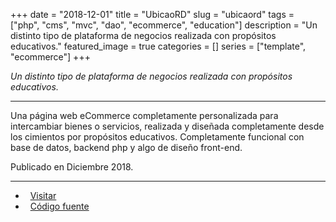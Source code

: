 +++ 
date = "2018-12-01"
title = "UbicaoRD"
slug = "ubicaord"
tags = ["php", "cms", "mvc", "dao", "ecommerce", "education"]
description = "Un distinto tipo de plataforma de negocios realizada con propósitos educativos."
featured_image = true
categories = []
series = ["template", "ecommerce"]
+++

<p>
<em>Un distinto tipo de plataforma de negocios realizada con propósitos educativos.</em>
</p>
<hr>
<p>
    Una página web eCommerce completamente personalizada para intercambiar bienes o servicios, realizada y diseñada completamente desde los cimientos por propósitos educativos. Completamente funcional con base de datos, backend php y algo de diseño front-end.
</p>
<p>Publicado en Diciembre 2018.</p>
<hr>
<ul>
	<li><i class="fa fa-terminal"></i>&nbsp; <a href="http://ubicao.tk">Visitar</a></li>
	<li><i class="fa fa-download"></i>&nbsp; <a href="#" class="disabled-link">Código fuente</a></li>
</ul>
